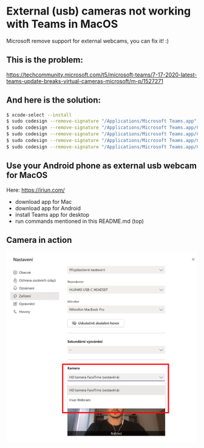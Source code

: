 # External (usb) cameras not working with Teams in MacOS
Microsoft remove support for external webcams, you can fix it! :)

## This is the problem:
https://techcommunity.microsoft.com/t5/microsoft-teams/7-17-2020-latest-teams-update-breaks-virtual-cameras-microsoft/m-p/1527271

## And here is the solution:

```sh
$ xcode-select --install
$ sudo codesign --remove-signature "/Applications/Microsoft Teams.app"
$ sudo codesign --remove-signature "/Applications/Microsoft Teams.app/Contents/Frameworks/Microsoft Teams Helper.app"
$ sudo codesign --remove-signature "/Applications/Microsoft Teams.app/Contents/Frameworks/Microsoft Teams Helper (GPU).app"
$ sudo codesign --remove-signature "/Applications/Microsoft Teams.app/Contents/Frameworks/Microsoft Teams Helper (Plugin).app"
$ sudo codesign --remove-signature "/Applications/Microsoft Teams.app/Contents/Frameworks/Microsoft Teams Helper (Renderer).app"
```

## Use your Android phone as external usb webcam for MacOS

Here: https://iriun.com/
- download app for Mac
- download app for Android
- install Teams app for desktop
- run commands mentioned in this README.md (top)

## Camera in action
![Alt text](teams-external-webcam.png?raw=true "Teams detect external webcam")
